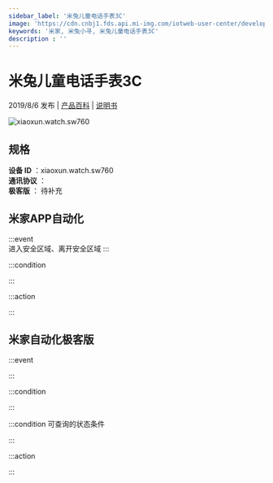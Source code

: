 ```yaml
---
sidebar_label: '米兔儿童电话手表3C'
image: 'https://cdn.cnbj1.fds.api.mi-img.com/iotweb-user-center/developer_16788709873155JLBHQGH.png?GalaxyAccessKeyId=AKVGLQWBOVIRQ3XLEW&Expires=9223372036854775807&Signature=bpiPf+QQhR7eaDBSe7mVzgndlNc='
keywords: '米家, 米兔小寻, 米兔儿童电话手表3C'
description : ''
---
```

# 米兔儿童电话手表3C

2019/8/6 发布 | [产品百科](https://home.mi.com/webapp/content/baike/product/index.html?model=xiaoxun.watch.sw760/) | [说明书](https://home.mi.com/views/introduction.html?model=xiaoxun.watch.sw760&region=cn)

![xiaoxun.watch.sw760](https://cdn.cnbj1.fds.api.mi-img.com/iotweb-user-center/developer_16788709873155JLBHQGH.png?GalaxyAccessKeyId=AKVGLQWBOVIRQ3XLEW&Expires=9223372036854775807&Signature=bpiPf+QQhR7eaDBSe7mVzgndlNc=)

## 规格  
> 
**设备 ID** ：xiaoxun.watch.sw760  
**通讯协议** ：  
**极客版**  ： 待补充 


## 米家APP自动化  

:::event  
进入安全区域、离开安全区域
:::

:::condition  

:::

:::action   

:::

## 米家自动化极客版  

:::event  

:::

:::condition  

:::

:::condition 可查询的状态条件  

:::

:::action  

:::

        
